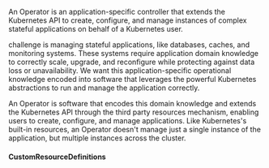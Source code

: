 An Operator is an application-specific controller that extends the Kubernetes
API to create, configure, and manage instances of complex stateful
applications on behalf of a Kubernetes user. 

challenge is managing stateful applications, like databases, caches, and
monitoring systems. These systems require application domain knowledge to
correctly scale, upgrade, and reconfigure while protecting against data loss
or unavailability. We want this application-specific operational knowledge
encoded into software that leverages the powerful Kubernetes abstractions to
run and manage the application correctly.

An Operator is software that encodes this domain knowledge and extends the
Kubernetes API through the third party resources mechanism, enabling users to
create, configure, and manage applications. Like Kubernetes's built-in
resources, an Operator doesn't manage just a single instance of the
application, but multiple instances across the cluster.











#### CustomResourceDefinitions





















